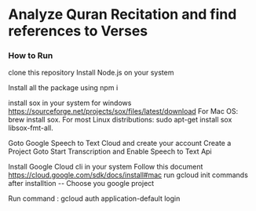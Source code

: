 # Analyze Quran Recitation and find references to Verses

### How to Run
clone this repository 
Install Node.js on your system

Install all the package using npm i

install sox in your system 
for windows https://sourceforge.net/projects/sox/files/latest/download
For Mac OS: brew install sox.
For most Linux distributions: sudo apt-get install sox libsox-fmt-all.

Goto Google Speech to Text Cloud and create your account
Create a Project
Goto Start Transcription and Enable Speech to Text Api

Install Google Cloud cli in your system Follow this document  https://cloud.google.com/sdk/docs/install#mac
run gcloud init commands after installtion -- Choose you google project

Run command : gcloud auth application-default login
